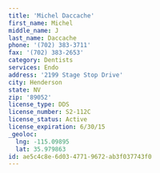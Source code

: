```yaml
---
title: 'Michel Daccache'
first_name: Michel
middle_name: J
last_name: Daccache
phone: '(702) 383-3711'
fax: '(702) 383-2653'
category: Dentists
services: Endo
address: '2199 Stage Stop Drive'
city: Henderson
state: NV
zip: '89052'
license_type: DDS
license_number: S2-112C
license_status: Active
license_expiration: 6/30/15
_geoloc:
  lng: -115.09895
  lat: 35.979863
id: ae5c4c8e-6d03-4771-9672-ab3f037743f0
---
```

